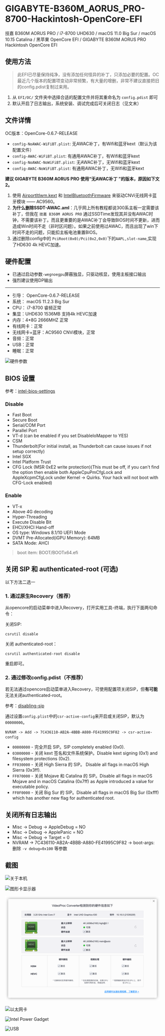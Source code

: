 # GIGABYTE-B360M_AORUS_PRO-8700-Hackintosh-OpenCore-EFI

技嘉 B360M AORUS PRO / i7-8700 UHD630 / macOS 11.0 Big Sur / macOS 10.15 Catalina / 黑苹果 OpenCore EFI / GIGABYTE B360M AORUS PRO Hackintosh OpenCore EFI

## 使用方法

> 此EFI已尽量保持纯净，没有添加任何怪异的补丁，只添加必要的配置。OC最近几个版本的配置项变动非常频繁，有大量的增删，非常不建议直接把旧的config.pdist复制过来用。

1. 从 `EFI/OC/` 文件夹中选择合适的配置文件并将其重命名为 `config.pdist` 即可
2. 默认开启了日志输出，系统安装、调试完成后可关闭日志（见文末）

## 文件详情

OC版本：OpenCore-0.6.7-RELEASE

- `config-NoAWAC-WiFiBT.plist`: 无AWAC补丁，有Wifi和蓝牙kext（默认为该配置文件）
- `config-AWAC-WiFiBT.plist`: 有通用AWAC补丁，有Wifi和蓝牙kext
- `config-NoAWAC-NoWiFiBT.plist`: 无AWAC补丁，无Wifi和蓝牙kext
- `config-AWAC-NoWiFiBT.plist`: 有通用AWAC补丁，无Wifi和蓝牙kext

**建议 GIGABYTE B360M AORUS PRO 使用“无AWAC补丁 ”的版本，原因如下文2。**

1. 使用 [AirportItlwm.kext](https://github.com/OpenIntelWireless/itlwm) 和 [IntelBluetoothFirmware](https://github.com/OpenIntelWireless/IntelBluetoothFirmware) 来驱动CNVi无线网卡蓝牙模块 —— AC9560。
2. **为什么删除SSDT-AWAC.aml**：几乎网上所有教程都说300系主板一定需要该补丁，但我在 `技嘉 B360M AORUS PRO` 通过SSDTime发现其并没有AWAC时钟，不需要该补丁。而且更重要的是AWAC补丁会导致BIOS时间不更新，进而造成Win时间不走（非时区问题）。如果之前使用过AWAC，而且出现了win下时间不走的问题，只能扣主板电池重置BIOS。
3. 通过删除config中的 `PciRoot(0x0)/Pci(0x2,0x0)`下的`AAPL,slot-name`,实现了HD630 4k HEVC加速。

## 硬件配置

- 已通过启动参数`-wegnoegpu`屏蔽独显，只驱动核显，使用主板接口输出
- 强烈建议使用DP输出

---

- 引导： OpenCore-0.6.7-RELEASE
- 系统： macOS 11.2.3 Big Sur
- CPU： i7-8700 睿频正常
- 集显：UHD630 1536MB 支持4k HEVC加速
- 内存：4*8G 2666MHZ 正常
- 有线网卡：正常
- 无线网卡+蓝牙：AC9560 CNVi模块，正常
- 音频：正常
- USB：正常
- 睡眠：正常

![硬件参数](readme_images/硬件参数.png)

## BIOS 设置

参考：[intel-bios-settings](https://dortania.github.io/OpenCore-Install-Guide/config.plist/coffee-lake.html#intel-bios-settings)

### Disable

- Fast Boot
- Secure Boot
- Serial/COM Port
- Parallel Port
- VT-d (can be enabled if you set DisableIoMapper to YES)
- CSM
- Thunderbolt(For initial install, as Thunderbolt can cause issues if not setup correctly)
- Intel SGX
- Intel Platform Trust
- CFG Lock (MSR 0xE2 write protection)(This must be off, if you can't find the option then enable both AppleCpuPmCfgLock and AppleXcpmCfgLock under Kernel -> Quirks. Your hack will not boot with CFG-Lock enabled)

### Enable

- VT-x
- Above 4G decoding
- Hyper-Threading
- Execute Disable Bit
- EHCI/XHCI Hand-off
- OS type: Windows 8.1/10 UEFI Mode
- DVMT Pre-Allocated(iGPU Memory): 64MB
- SATA Mode: AHCI

> boot item: BOOT/BOOTx64.efi

## 关闭 SIP 和 authenticated-root (可选)

以下方法二选一

### 1. 通过原生Recovery（推荐）

从opencore的启动菜单中进入Recovery，打开实用工具-终端，执行下面两句命令：

关闭SIP:

```shell
csrutil disable
```

关闭 authenticated-root：

```shell
csrutil authenticated-root disable
```

重启即可。

### 2. 通过修改config.pdist（不推荐）

若无法通过opencore启动菜单进入Recovery，可使用配置项关闭SIP，但**有可能**无法关闭authenticated-root。

参考：[disabling-sip](https://dortania.github.io/OpenCore-Install-Guide/troubleshooting/extended/post-issues.html#disabling-sip)

通过设置`config.plist`中的`csr-active-config`来开启或关闭SIP，默认为`00000000`。

```shell
NVRAM -> Add -> 7C436110-AB2A-4BBB-A880-FE41995C9F82 -> csr-active-config
```

- `00000000` - 完全开启 SIP。SIP completely enabled (0x0).
- `03000000` - 关闭 kext 签名和文件系统保护。Disable kext signing (0x1) and filesystem protections (0x2).
- `FF030000` - 关闭 High Sierra 的 SIP。 Disable all flags in macOS High Sierra (0x3ff).
- `FF070000` - 关闭 Mojave 和 Catalina 的 SIP。Disable all flags in macOS Mojave and in macOS Catalina (0x7ff) as Apple introduced a value for executable policy.
- `FF0F0000` - 关闭 Big Sur 的 SIP。Disable all flags in macOS Big Sur (0xfff) which has another new flag for authenticated root.

## 关闭所有日志输出

- Misc -> Debug -> AppleDebug = NO
- Misc -> Debug -> ApplePanic = NO
- Misc -> Debug -> Target = 0
- NVRAM -> 7C436110-AB2A-4BBB-A880-FE41995C9F82 -> boot-args: 删除 `-v debug=0x100` 等参数

## 截图

![关于本机](images/../readme_images/关于本机.png)

![图形卡显示器](images/../readme_images/图形卡显示器.png)

![UHD630 4K HEVC](images/../readme_images/UHD630%204K%20HEVC.png)

![以太网卡](images/../readme_images/网络.png)

![Intel Power Gadget](images/../readme_images/Intel%20Power%20Gadget.png)

![USB](images/../readme_images/USB.png)

